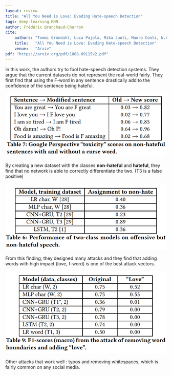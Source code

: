 ```yaml
---
layout: review
title: "All You Need is Love: Evading Hate-speech Detection"
tags: deep-learning RNN
author: Frédéric Branchaud-Charron
cite:
    authors: "Tommi Gröndahl, Luca Pajola, Mika Juuti, Mauro Conti, N.Asokan"
    title:   "All You Need is Love: Evading Hate-speech Detection"
    venue:   "Arxiv"
pdf: "https://arxiv.org/pdf/1808.09115v2.pdf"
---
```


In this work, the authors try to fool hate-speech detection systems.
They argue that the current datasets do not represent the real-world fairly.
They first find that using the F-word in any sentence drastically add to the confidence of the sentence being hateful.

![](/deep-learning/images/allyouneedislove/table7.png)

By creating a new dataset with the classes **non-hateful** and **hateful**, they find that no network is able to correctly differentiate the two. (T3 is a false positive)

![](/deep-learning/images/allyouneedislove/table6.png)

From this finding, they designed many attacks and they find that adding words with high impact (love, f-word) is one of the best attack vectors.

![](/deep-learning/images/allyouneedislove/table9.png)


Other attacks that work well : typos and removing whitespaces, which is fairly common on any social media.
